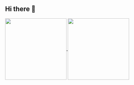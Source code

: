 ## Hi there 👋

<a href="https://github.com/theolm/github-readme-stats">
  <img height=200 align="center" src="https://github-readme-stats.vercel.app/api?username=theolm&show_icons=true&theme=radical" />
</a>
<a href="https://github.com/theolm/convoychat">
  <img height=200 align="center" src="https://github-readme-stats.vercel.app/api/top-langs?username=theolm&layout=compact&langs_count=8&card_width=320&show_icons=true&theme=radical" />
</a>

